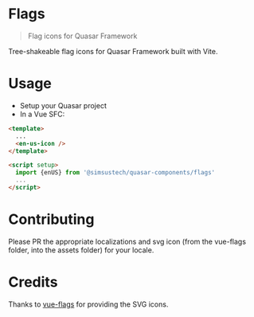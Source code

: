 # Flags

> Flag icons for Quasar Framework

Tree-shakeable flag icons for Quasar Framework built with Vite.

# Usage

- Setup your Quasar project
- In a Vue SFC:

```html
<template>
  ...
  <en-us-icon />
</template>

<script setup>
  import {enUS} from '@simsustech/quasar-components/flags'
  ...
</script>
```

# Contributing

Please PR the appropriate localizations and svg icon (from the vue-flags folder, into the assets folder) for your locale.

# Credits

Thanks to [vue-flags](https://www.growthbunker.dev/vueflags/) for providing the SVG icons.
